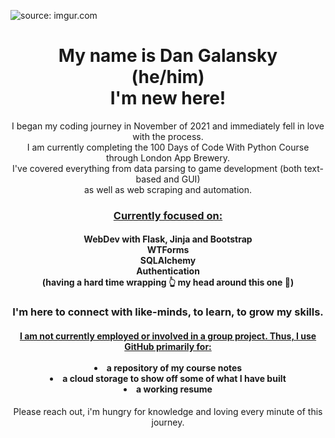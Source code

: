<img href="https://imgur.com/GorCOKi"><img src="https://i.imgur.com/GorCOKi.jpg" title="source: imgur.com"></img>
<h1 align="center">My name is Dan Galansky<br>
(he/him)
<br>I'm new here!</h1> 
<p align="center">I began my coding journey in November of 2021 and immediately fell in love with the process.<br> 
I am currently completing the 100 Days of Code With Python Course through London App Brewery.<br>
I've covered everything from data parsing to game development (both text-based and GUI)<br> as well as web scraping and automation.<br></p>
<h3 align="center"><ins>Currently focused on:</ins></h3>
<h4 align="center">
WebDev with Flask, Jinja and Bootstrap<br>
WTForms<br>
SQLAlchemy<br>
Authentication<br>
(having a hard time wrapping 👆 my head around this one 😬)<br>
<h3 align="center">I'm here to connect with like-minds, to learn, to grow my skills.</h3>
<h4 align="center"><ins>I am not currently employed or involved in a group project. Thus, I use GitHub primarily for:</ins><br> 
  <br>
  <li>a repository of my course notes
  <li>a cloud storage to show off some of what I have built 
  <li> a working resume
  </ul>  
</h4>
<p align="center">Please reach out, i'm hungry for knowledge and loving every minute of this journey.</p>

